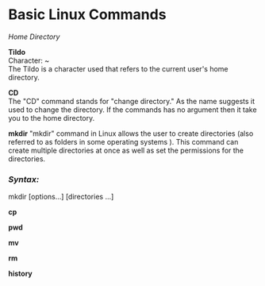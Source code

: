 # **Basic Linux Commands**

*Home Directory*

**Tildo**  
Character: ~  
The Tildo is a character used that refers to the current user's home directory.

**CD**  
The "CD" command stands for "change directory." As the name suggests it used to change the directory. If the commands has no argument then it take you to   the home directory.

**mkdir**
"mkdir" command in Linux allows the user to create directories (also referred to as folders in some operating systems ). This command can create multiple directories at once as well as set the permissions for the directories. 

### *Syntax:*
mkdir [options...] [directories ...]

**cp**

**pwd**

**mv**

**rm**

**history**
